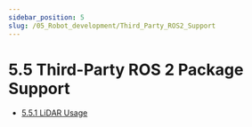 ```yaml
---
sidebar_position: 5
slug: /05_Robot_development/Third_Party_ROS2_Support
---
```


# 5.5 Third-Party ROS 2 Package Support

- [5.5.1 LiDAR Usage](5.5.1_Using_LiDAR.md)
